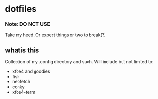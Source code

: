 # dotfiles
### Note: DO NOT USE
Take my heed. Or expect things or two to break(?) 
## whatis this
Collection of my .config directory and such. Will include but not limited to:
- xfce4 and goodies
- fish
- neofetch
- conky
- xfce4-term
